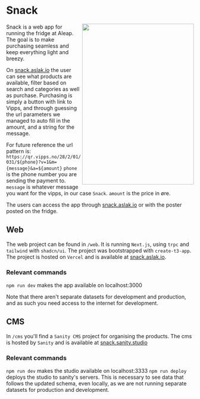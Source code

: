 # Snack
<img align="right" width="300" height="432" src="https://github.com/aslakhol/snack/assets/11901064/14f1ae87-4a54-4063-9c95-987d238ff057">

Snack is a web app for running the fridge at Aleap.
The goal is to make purchasing seamless and keep everything light and breezy.

On [snack.aslak.io](https://snack.aslak.io) the user can see what products are available, filter based on search and categories as well as purchase.
Purchasing is simply a button with link to Vipps, and through guessing the url parameters we managed to auto fill in the amount, and a string for the message.

For future reference the url pattern is: `https://qr.vipps.no/28/2/01/031/${phone}?v=1&m={message}&a=${amount}`
`phone` is the phone number you are sending the payment to.
`message` is whatever message you want for the vipps, in our case `Snack`.
`amount` is the price in øre.

The users can access the app through [snack.aslak.io](https://snack.aslak.io) or with the poster posted on the fridge.


## Web

The web project can be found in `/web`. It is running `Next.js`, using `trpc` and `tailwind` with `shadcn/ui`.
The project was bootstrapped with `create-t3-app`.
The project is hosted on `Vercel` and is available at [snack.aslak.io](https://snack.aslak.io).

### Relevant commands

`npm run dev` makes the app available on localhost:3000

Note that there aren't separate datasets for development and production, and as such you need access to the internet for development.

## CMS

In `/cms` you'll find a `Sanity CMS` project for organising the products.
The cms is hosted by `Sanity` and is available at [snack.sanity.studio](https://snack.sanity.studio)

### Relevant commands

`npm run dev` makes the studio available on localhost:3333
`npm run deploy` deploys the studio to sanity's servers.
This is necessary to see data that follows the updated schema, even locally, as we are not running separate datasets for production and development.

